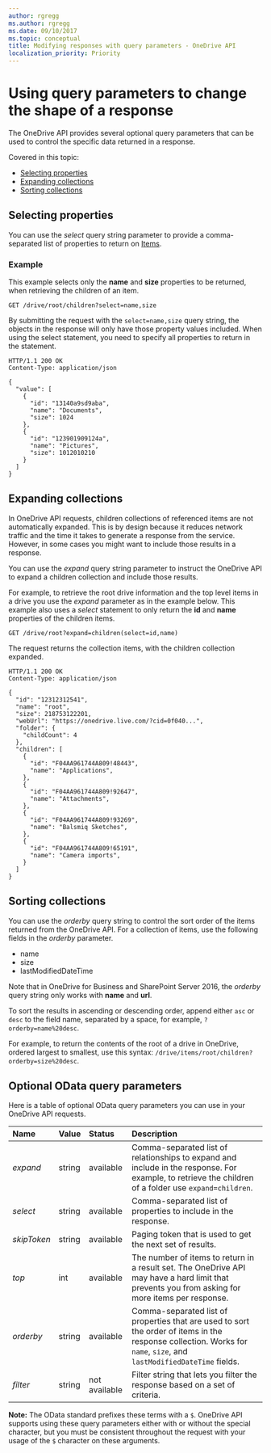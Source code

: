 ```yaml
---
author: rgregg
ms.author: rgregg
ms.date: 09/10/2017
ms.topic: conceptual
title: Modifying responses with query parameters - OneDrive API
localization_priority: Priority
---
```

# Using query parameters to change the shape of a response

The OneDrive API provides several optional query parameters that can be used to control the specific data returned in a response.

Covered in this topic:

* [Selecting properties](#selecting-properties)
* [Expanding collections](#expanding-collections)
* [Sorting collections](#sorting-collections)

## Selecting properties
You can use the _select_ query string parameter to provide a comma-separated
list of properties to return on [Items][item-resource].

### Example

This example selects only the **name** and **size** properties to be returned, when retrieving the children of an item.

<!-- { "blockType": "request", "name": "select-root-children", "scopes": "files.read" } -->
```http
GET /drive/root/children?select=name,size
```

By submitting the request with the `select=name,size` query string, the objects
in the response will only have those property values included. When using the
select statement, you need to specify all properties to return in the statement.

<!-- { "blockType": "response", "@odata.type": "microsoft.graph.driveItem", "isCollection": true, "truncated": true } -->
```http
HTTP/1.1 200 OK
Content-Type: application/json

{
  "value": [
    {
      "id": "13140a9sd9aba",
      "name": "Documents",
      "size": 1024
    },
    {
      "id": "123901909124a",
      "name": "Pictures",
      "size": 1012010210
    }
  ]
}
```

## Expanding collections

In OneDrive API requests, children collections of referenced items are not automatically
expanded. This is by design because it reduces network traffic and the time it takes to generate a response
from the service. However, in some cases you might want to include those results
in a response.

You can use the _expand_ query string parameter to instruct the OneDrive API to expand
a children collection and include those results.

For example, to retrieve the root drive information and the top level items in
a drive you use the _expand_ parameter as in the example below. This example also uses a _select_
statement to only return the **id** and **name** properties of the children items.

<!-- { "blockType": "request", "name": "drive-plus-children", "scopes": "files.read" } -->
```http
GET /drive/root?expand=children(select=id,name)
```

The request returns the collection items, with the children collection expanded.

<!-- { "blockType": "response", "@odata.type": "microsoft.graph.driveItem", "truncated": true } -->
```http
HTTP/1.1 200 OK
Content-Type: application/json

{
  "id": "12312312541",
  "name": "root",
  "size": 218753122201,
  "webUrl": "https://onedrive.live.com/?cid=0f040...",
  "folder": {
    "childCount": 4
  },
  "children": [
    {
      "id": "F04AA961744A809!48443",
      "name": "Applications",
    },
    {
      "id": "F04AA961744A809!92647",
      "name": "Attachments",
    },
    {
      "id": "F04AA961744A809!93269",
      "name": "Balsmiq Sketches",
    },
    {
      "id": "F04AA961744A809!65191",
      "name": "Camera imports",
    }
  ]
}
```

## Sorting collections

You can use the _orderby_ query string to control the sort order of the items
returned from the OneDrive API. For a collection of items, use the following fields in the _orderby_ parameter.

* name
* size
* lastModifiedDateTime

Note that in OneDrive for Business and SharePoint Server 2016, the _orderby_ query string only works with **name** and **url**.

To sort the results in ascending or descending order, append
either `asc` or `desc` to the field name, separated by a space, for example,
`?orderby=name%20desc`.

For example, to return the contents of the root of a drive in OneDrive, ordered largest
to smallest, use this syntax: `/drive/items/root/children?orderby=size%20desc`.


## Optional OData query parameters
Here is a table of optional OData query parameters you can use in your OneDrive API requests.

| Name        | Value  | Status        | Description                                                                                                                                                          |
|:------------|:-------|:--------------|:---------------------------------------------------------------------------------------------------------------------------------------------------------------------|
| _expand_    | string | available     | Comma-separated list of relationships to expand and include in the response. For example, to retrieve the children of a folder use `expand=children`.                |
| _select_    | string | available     | Comma-separated list of properties to include in the response.                                                                                                       |
| _skipToken_ | string | available     | Paging token that is used to get the next set of results.                                                                                                            |
| _top_       | int    | available     | The number of items to return in a result set. The OneDrive API may have a hard limit that prevents you from asking for more items per response.                     |
| _orderby_   | string | available     | Comma-separated list of properties that are used to sort the order of items in the response collection. Works for `name`, `size`, and `lastModifiedDateTime` fields. |
| _filter_    | string | not available | Filter string that lets you filter the response based on a set of criteria.                                                                                          |



**Note:** The OData standard prefixes these terms with a `$`.
OneDrive API supports using these query parameters either with or without the special character, but you must be consistent throughout the request with your usage of the `$` character on these arguments.

 [item-resource]: ../resources/driveitem.md


 <!-- {
   "type": "#page.annotation",
   "description": "Details about optional query string parameters you can use to shape results.",
   "keywords": "constructing urls, query string, query value, query parameter",
   "section": "documentation",
   "tocPath": "Concepts/Query string parameters"
 } -->
